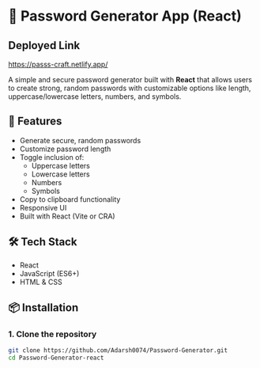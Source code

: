 # 🔐 Password Generator App (React)
## Deployed Link 
https://passs-craft.netlify.app/

A simple and secure password generator built with **React** that allows users to create strong, random passwords with customizable options like length, uppercase/lowercase letters, numbers, and symbols.

## 🚀 Features

- Generate secure, random passwords
- Customize password length
- Toggle inclusion of:
  - Uppercase letters
  - Lowercase letters
  - Numbers
  - Symbols
- Copy to clipboard functionality
- Responsive UI
- Built with React (Vite or CRA)



## 🛠️ Tech Stack

- React
- JavaScript (ES6+)
- HTML & CSS


## 📦 Installation

### 1. Clone the repository
```bash
git clone https://github.com/Adarsh0074/Password-Generator.git
cd Password-Generator-react

